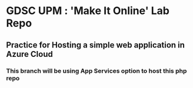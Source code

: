 # GDSC UPM : 'Make It Online' Lab Repo
## Practice for Hosting a simple web application in Azure Cloud

### This branch will be using App Services option to host this php repo

